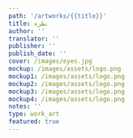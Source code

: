 ```yaml
---
path: '/artworks/{{title}}'
title: نظره
author: ''
translator: ''
publisher: ''
publish_date: ''
cover: /images/eyes.jpg
mockup: /images/assets/logo.png
mockup1: /images/assets/logo.png
mockup2: /images/assets/logo.png
mockup3: /images/assets/logo.png
mockup4: /images/assets/logo.png
notes: ''
type: work_art
featured: true
---
```

